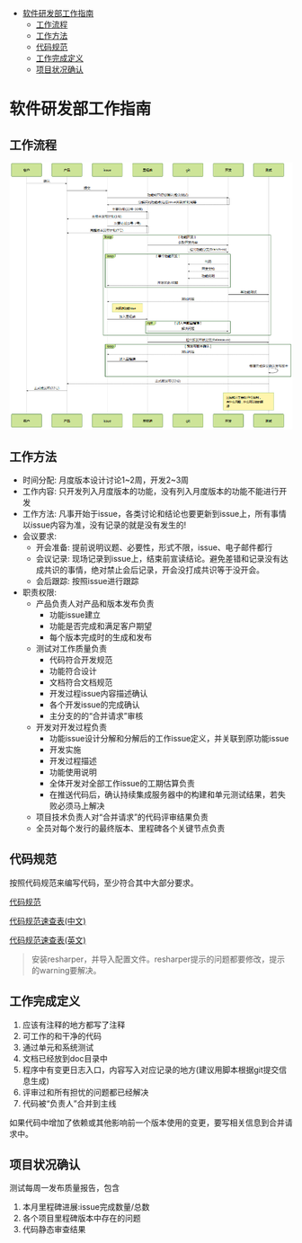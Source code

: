 - [软件研发部工作指南](#%E8%BD%AF%E4%BB%B6%E7%A0%94%E5%8F%91%E9%83%A8%E5%B7%A5%E4%BD%9C%E6%8C%87%E5%8D%97)
    - [工作流程](#%E5%B7%A5%E4%BD%9C%E6%B5%81%E7%A8%8B)
    - [工作方法](#%E5%B7%A5%E4%BD%9C%E6%96%B9%E6%B3%95)
    - [代码规范](#%E4%BB%A3%E7%A0%81%E8%A7%84%E8%8C%83)
    - [工作完成定义](#%E5%B7%A5%E4%BD%9C%E5%AE%8C%E6%88%90%E5%AE%9A%E4%B9%89)
    - [项目状况确认](#%E9%A1%B9%E7%9B%AE%E7%8A%B6%E5%86%B5%E7%A1%AE%E8%AE%A4)

# 软件研发部工作指南

## 工作流程

![开发工作流程](devworkflow.png)

## 工作方法

* 时间分配: 月度版本设计讨论1~2周，开发2~3周
* 工作内容: 只开发列入月度版本的功能，没有列入月度版本的功能不能进行开发
* 工作方法: 凡事开始于issue，各类讨论和结论也要更新到issue上，所有事情以issue内容为准，没有记录的就是没有发生的!
* 会议要求: 
    * 开会准备: 提前说明议题、必要性，形式不限，issue、电子邮件都行
    * 会议记录: 现场记录到issue上，结束前宣读结论。避免差错和记录没有达成共识的事情，绝对禁止会后记录，开会没打成共识等于没开会。
    * 会后跟踪: 按照issue进行跟踪
* 职责权限: 
    * 产品负责人对产品和版本发布负责
        * 功能issue建立
        * 功能是否完成和满足客户期望
        * 每个版本完成时的生成和发布
    * 测试对工作质量负责
        * 代码符合开发规范
        * 功能符合设计
        * 文档符合文档规范
        * 开发过程issue内容描述确认
        * 各个开发issue的完成确认
        * 主分支的的“合并请求”审核
    * 开发对开发过程负责
        * 功能issue设计分解和分解后的工作issue定义，并关联到原功能issue
        * 开发实施
        * 开发过程描述
        * 功能使用说明
        * 全体开发对全部工作issue的工期估算负责
        * 在推送代码后，确认持续集成服务器中的构建和单元测试结果，若失败必须马上解决
    * 项目技术负责人对“合并请求”的代码评审结果负责
    * 全员对每个发行的最终版本、里程碑各个关键节点负责

## 代码规范

按照代码规范来编写代码，至少符合其中大部分要求。

[代码规范](http://dev/csharp/CSharpCodingGuidelines.htm)

[代码规范速查表(中文)](http://dev/csharp/CSharpCodingGuidelinesCheatsheet_cn.htm)

[代码规范速查表(英文)](http://dev/csharp/CSharpCodingGuidelinesCheatsheet_en.htm)

> 安装resharper，并导入配置文件。resharper提示的问题都要修改，提示的warning要解决。

## 工作完成定义
1. 应该有注释的地方都写了注释
1. 可工作的和干净的代码
1. 通过单元和系统测试
1. 文档已经放到doc目录中
1. 程序中有变更日志入口，内容写入对应记录的地方(建议用脚本根据git提交信息生成)
1. 评审过和所有担忧的问题都已经解决
1. 代码被“负责人”合并到主线

如果代码中增加了依赖或其他影响前一个版本使用的变更，要写相关信息到合并请求中。

## 项目状况确认
测试每周一发布质量报告，包含
 
1. 本月里程碑进展:issue完成数量/总数
1. 各个项目里程碑版本中存在的问题
1. 代码静态审查结果